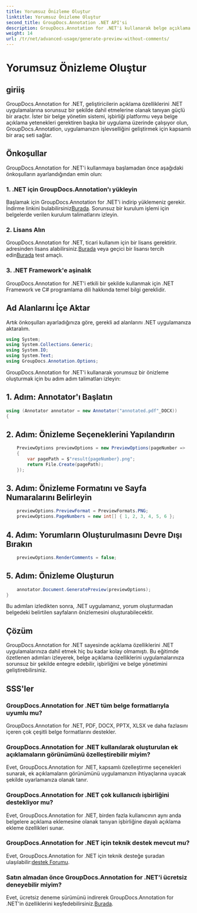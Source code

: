 ```yaml
---
title: Yorumsuz Önizleme Oluştur
linktitle: Yorumsuz Önizleme Oluştur
second_title: GroupDocs.Annotation .NET API'si
description: GroupDocs.Annotation for .NET'i kullanarak belge açıklama özelliklerini .NET uygulamalarınıza nasıl sorunsuz bir şekilde entegre edeceğinizi öğrenin.
weight: 14
url: /tr/net/advanced-usage/generate-preview-without-comments/
---
```


# Yorumsuz Önizleme Oluştur

## giriiş
GroupDocs.Annotation for .NET, geliştiricilerin açıklama özelliklerini .NET uygulamalarına sorunsuz bir şekilde dahil etmelerine olanak tanıyan güçlü bir araçtır. İster bir belge yönetim sistemi, işbirliği platformu veya belge açıklama yetenekleri gerektiren başka bir uygulama üzerinde çalışıyor olun, GroupDocs.Annotation, uygulamanızın işlevselliğini geliştirmek için kapsamlı bir araç seti sağlar.
## Önkoşullar
GroupDocs.Annotation for .NET'i kullanmaya başlamadan önce aşağıdaki önkoşulların ayarlandığından emin olun:
### 1. .NET için GroupDocs.Annotation'ı yükleyin
 Başlamak için GroupDocs.Annotation for .NET'i indirip yüklemeniz gerekir. İndirme linkini bulabilirsiniz[Burada](https://releases.groupdocs.com/annotation/net/). Sorunsuz bir kurulum işlemi için belgelerde verilen kurulum talimatlarını izleyin.
### 2. Lisans Alın
 GroupDocs.Annotation for .NET, ticari kullanım için bir lisans gerektirir. adresinden lisans alabilirsiniz.[Burada](https://purchase.groupdocs.com/buy) veya geçici bir lisansı tercih edin[Burada](https://purchase.groupdocs.com/temporary-license/) test amaçlı.
### 3. .NET Framework'e aşinalık
GroupDocs.Annotation for .NET'i etkili bir şekilde kullanmak için .NET Framework ve C# programlama dili hakkında temel bilgi gereklidir.

## Ad Alanlarını İçe Aktar
Artık önkoşulları ayarladığınıza göre, gerekli ad alanlarını .NET uygulamanıza aktaralım.

```csharp
using System;
using System.Collections.Generic;
using System.IO;
using System.Text;
using GroupDocs.Annotation.Options;
```

GroupDocs.Annotation for .NET'i kullanarak yorumsuz bir önizleme oluşturmak için bu adım adım talimatları izleyin:
## 1. Adım: Annotator'ı Başlatın
```csharp
using (Annotator annotator = new Annotator("annotated.pdf"_DOCX))
{
```
## 2. Adım: Önizleme Seçeneklerini Yapılandırın
```csharp
    PreviewOptions previewOptions = new PreviewOptions(pageNumber =>
    {
        var pagePath = $"result{pageNumber}.png";
        return File.Create(pagePath);
    });
```
## 3. Adım: Önizleme Formatını ve Sayfa Numaralarını Belirleyin
```csharp
    previewOptions.PreviewFormat = PreviewFormats.PNG;
    previewOptions.PageNumbers = new int[] { 1, 2, 3, 4, 5, 6 };
```
## 4. Adım: Yorumların Oluşturulmasını Devre Dışı Bırakın
```csharp
    previewOptions.RenderComments = false;
```
## 5. Adım: Önizleme Oluşturun
```csharp
    annotator.Document.GeneratePreview(previewOptions);
}
```
Bu adımları izledikten sonra, .NET uygulamanız, yorum oluşturmadan belgedeki belirtilen sayfaların önizlemesini oluşturabilecektir.

## Çözüm
GroupDocs.Annotation for .NET sayesinde açıklama özelliklerini .NET uygulamalarınıza dahil etmek hiç bu kadar kolay olmamıştı. Bu eğitimde özetlenen adımları izleyerek, belge açıklama özelliklerini uygulamalarınıza sorunsuz bir şekilde entegre edebilir, işbirliğini ve belge yönetimini geliştirebilirsiniz.
## SSS'ler
### GroupDocs.Annotation for .NET tüm belge formatlarıyla uyumlu mu?
GroupDocs.Annotation for .NET, PDF, DOCX, PPTX, XLSX ve daha fazlasını içeren çok çeşitli belge formatlarını destekler.
### GroupDocs.Annotation for .NET kullanılarak oluşturulan ek açıklamaların görünümünü özelleştirebilir miyim?
Evet, GroupDocs.Annotation for .NET, kapsamlı özelleştirme seçenekleri sunarak, ek açıklamaların görünümünü uygulamanızın ihtiyaçlarına uyacak şekilde uyarlamanıza olanak tanır.
### GroupDocs.Annotation for .NET çok kullanıcılı işbirliğini destekliyor mu?
Evet, GroupDocs.Annotation for .NET, birden fazla kullanıcının aynı anda belgelere açıklama eklemesine olanak tanıyan işbirliğine dayalı açıklama ekleme özellikleri sunar.
### GroupDocs.Annotation for .NET için teknik destek mevcut mu?
 Evet, GroupDocs.Annotation for .NET için teknik desteğe şuradan ulaşılabilir:[destek Forumu](https://forum.groupdocs.com/c/annotation/10).
### Satın almadan önce GroupDocs.Annotation for .NET'i ücretsiz deneyebilir miyim?
 Evet, ücretsiz deneme sürümünü indirerek GroupDocs.Annotation for .NET'in özelliklerini keşfedebilirsiniz.[Burada](https://releases.groupdocs.com/).
